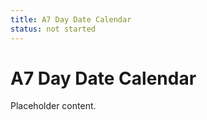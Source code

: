 ```yaml
---
title: A7 Day Date Calendar
status: not started
---
```


# A7 Day Date Calendar

Placeholder content.
